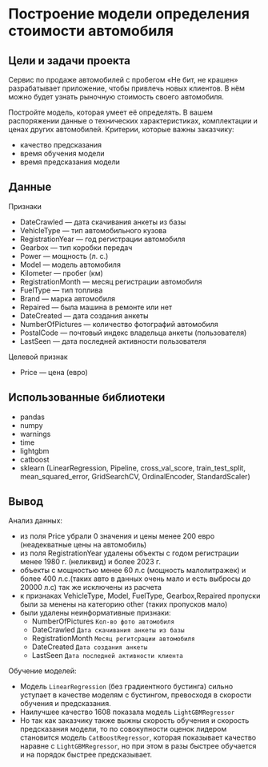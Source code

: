 # Построение модели определения стоимости автомобиля

## Цели и задачи проекта

Сервис по продаже автомобилей с пробегом «Не бит, не крашен» разрабатывает приложение, чтобы привлечь новых клиентов. В нём можно будет узнать рыночную стоимость своего автомобиля.

Постройте модель, которая умеет её определять. В вашем распоряжении данные о технических характеристиках, комплектации и ценах других автомобилей.
Критерии, которые важны заказчику:

- качество предсказания
- время обучения модели
- время предсказания модели

## Данные

Признаки

- DateCrawled — дата скачивания анкеты из базы
- VehicleType — тип автомобильного кузова
- RegistrationYear — год регистрации автомобиля
- Gearbox — тип коробки передач
- Power — мощность (л. с.)
- Model — модель автомобиля
- Kilometer — пробег (км)
- RegistrationMonth — месяц регистрации автомобиля
- FuelType — тип топлива
- Brand — марка автомобиля
- Repaired — была машина в ремонте или нет
- DateCreated — дата создания анкеты
- NumberOfPictures — количество фотографий автомобиля
- PostalCode — почтовый индекс владельца анкеты (пользователя)
- LastSeen — дата последней активности пользователя

Целевой признак
- Price — цена (евро)

## Использованные библиотеки

- pandas
- numpy
- warnings
- time
- lightgbm
- catboost
- sklearn (LinearRegression, Pipeline, cross_val_score, train_test_split, mean_squared_error, GridSearchCV, OrdinalEncoder, StandardScaler)

## Вывод

Анализ данных:
- из поля Price убрали 0 значения и цены менее 200 евро (неадекватные цены на автомобиль)
- из поля RegistrationYear удалены объекты с годом регистрации менее 1980 г. (неликвид) и более 2023 г.
- объекты с мощностью менее 60 л.с (мощность малолитражек) и более 400 л.с.(таких авто в данных очень мало и есть выбросы до 20000 л.с) так же исключены из расчета
- к признаках VehicleType, Model, FuelType, Gearbox,Repaired пропуски были за менены на категорию other (таких пропусков мало)
- были удалены неинформативные признаки: 
    - NumberOfPictures `Кол-во фото автомобиля`
    - DateCrawled `Дата скачивания анкеты из базы`
    - RegistrationMonth `Месяц регитсрации автомобиля`
    - DateCreated `Дата создания анкеты`
    - LastSeen `Дата последней активности клиента`

Обучение моделей:
- Модель `LinearRegression` (без градиентного бустинга) сильно уступает в качестве моделям с бустингом, превосходя в скорости обучения и предсказания.
- Наилучшее качество 1608 показала модель `LightGBMRegressor`
- Но так как заказчику также выжны скорость обучения и скорость предсказания модели, то по совокупности оценок лидером становится модель `CatBoostRegressor`, которая показывает качество наравне с `LightGBMRegressor`, но при этом в разы быстрее обучается и на порядок быстрее предсказывает. 